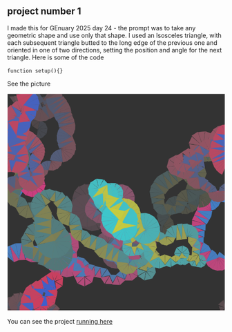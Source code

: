 ## project number 1
I made this for GEnuary 2025 day 24 - the prompt was to take any geometric shape and use only that shape.
I used an Isosceles triangle, with each subsequent triangle butted to the long edge of the previous one and oriented in one of two directions, setting the position and angle for the next triangle.
Here is some of the code
```
function setup(){}
```
See the picture

![a screenshot of the code drawing a line made up of triangles of two colours on a black background](/images/tranglesLine.png)

You can see the project [running here](https://cranbim.github.io/CCO4104-CC-portfolio-test/oneShape/index.html)
